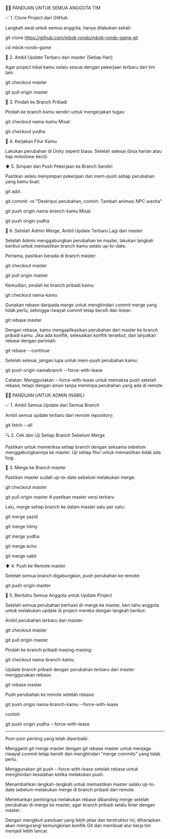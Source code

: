 
👨‍💻 PANDUAN UNTUK SEMUA ANGGOTA TIM

✅ 1. Clone Project dari GitHub

Langkah awal untuk semua anggota, hanya dilakukan sekali:

git clone https://github.com/mbok-rondo/mbok-rondo-game.git

cd mbok-rondo-game

🔁 2. Ambil Update Terbaru dari master (Setiap Hari)

Agar project lokal kamu selalu sesuai dengan pekerjaan terbaru dari tim lain:

git checkout master

git pull origin master

🌿 3. Pindah ke Branch Pribadi

Pindah ke branch kamu sendiri untuk mengerjakan tugas:

git checkout nama-kamu
Misal:

git checkout yudha

🎨 4. Kerjakan Fitur Kamu

Lakukan perubahan di Unity seperti biasa. Setelah selesai (bisa harian atau tiap milestone kecil):

⬆️ 5. Simpan dan Push Pekerjaan ke Branch Sendiri

Pastikan selalu menyimpan pekerjaan dan mem-push setiap perubahan yang kamu buat:

git add .

git commit -m "Deskripsi perubahan, contoh: Tambah animasi NPC wanita"

git push origin nama-branch-kamu
Misal:

git push origin yudha

🔄 6. Setelah Admin Merge, Ambil Update Terbaru Lagi dari master

Setelah Admin menggabungkan perubahan ke master, lakukan langkah berikut untuk memastikan branch kamu selalu up-to-date.

Pertama, pastikan berada di branch master:

git checkout master

git pull origin master

Kemudian, pindah ke branch pribadi kamu:

git checkout nama-kamu

Gunakan rebase daripada merge untuk menghindari commit merge yang tidak perlu, sehingga riwayat commit tetap bersih dan linear:

git rebase master

Dengan rebase, kamu mengaplikasikan perubahan dari master ke branch pribadi kamu. Jika ada konflik, selesaikan konflik tersebut, dan lanjutkan rebase dengan perintah:

git rebase --continue

Setelah selesai, jangan lupa untuk mem-push perubahan kamu:

git push origin namabranch --force-with-lease

Catatan: Menggunakan --force-with-lease untuk memaksa push setelah rebase, tetapi dengan aman tanpa menimpa perubahan yang ada di remote.

🧑‍💼 PANDUAN UNTUK ADMIN (NABIL)

✅ 1. Ambil Semua Update dari Semua Branch

Ambil semua update terbaru dari remote repository:

git fetch --all

🔍 2. Cek dan Uji Setiap Branch Sebelum Merge

Pastikan untuk memeriksa setiap branch dengan seksama sebelum menggabungkannya ke master. Uji setiap fitur untuk memastikan tidak ada bug.

🔄 3. Merge ke Branch master

Pastikan master sudah up-to-date sebelum melakukan merge:

git checkout master

git pull origin master # pastikan master versi terbaru

Lalu, merge setiap branch ke dalam master satu per satu:

git merge yazid

git merge hilmy

git merge yudha

git merge echo

git merge nabil

⬆️ 4. Push ke Remote master

Setelah semua branch digabungkan, push perubahan ke remote:

git push origin master

📣 5. Beritahu Semua Anggota untuk Update Project

Setelah semua perubahan berhasil di-merge ke master, beri tahu anggota untuk melakukan update di project mereka dengan langkah berikut:

Ambil perubahan terbaru dari master:

git checkout master

git pull origin master

Pindah ke branch pribadi masing-masing:

git checkout nama-branch-kamu

Update branch pribadi dengan perubahan terbaru dari master menggunakan rebase:

git rebase master

Push perubahan ke remote setelah rebase:


git push origin nama-branch-kamu --force-with-lease

contoh


git push origin yudha --force-with-lease


-----------------------------------------------------

Poin-poin penting yang telah diperbaiki:

Mengganti git merge master dengan git rebase master untuk menjaga riwayat commit tetap bersih dan menghindari "merge commits" yang tidak perlu.

Menggunakan git push --force-with-lease setelah rebase untuk menghindari kesalahan ketika melakukan push.

Menambahkan langkah-langkah untuk memastikan master selalu up-to-date sebelum melakukan merge di branch pribadi dan remote.

Menekankan pentingnya melakukan rebase dibanding merge setelah perubahan di-merge ke master, agar branch pribadi selalu linier dengan master.

Dengan mengikuti panduan yang lebih jelas dan terstruktur ini, diharapkan akan mengurangi kemungkinan konflik Git dan membuat alur kerja tim menjadi lebih lancar.
